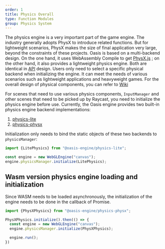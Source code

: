 ```yaml
---
order: 1
title: Physics Overall 
type: Function Modules
group: Physics System
---
```


The physics engine is a very important part of the game engine. The industry generally adopts PhysX to introduce related
functions. But for lightweight scenarios, PhysX makes the size of final application very large, beyond the constraints of
these projects. Oasis is based on a multi-backend design. On the one hand, it uses WebAssembly Compile to
get [PhysX.js](https://github.com/oasis-engine/physX.js) ; on the other hand, it also provides a lightweight physics
engine. Both are identical in [API](https://github.com/oasis-engine/engine/tree/main/packages/design/src/physics)
design. Users only need to select a specific physical backend when initializing the engine. It can meet the needs of
various scenarios such as lightweight applications and heavyweight games. For the overall design of physical components,
you can refer to [Wiki](https://github.com/oasis-engine/engine/wiki/Physical-system-design)

For scenes that need to use various physics components, `InputManager` and other scenes that need to be picked up by
Raycast, you need to initialize the physics engine before use. Currently, the Oasis engine provides two built-in physics
engine backend implementations:

1. [physics-lite](https://github.com/oasis-engine/engine/tree/main/packages/physics-lite)
2. [physics-physx](https://github.com/oasis-engine/engine/tree/main/packages/physics-physx)

Initialization only needs to bind the static objects of these two backends to `physicsManager`:

```ts
import {LitePhysics} from "@oasis-engine/physics-lite";

const engine = new WebGLEngine("canvas");
engine.physicsManager.initialize(LitePhysics);
```

## Wasm version physics engine loading and initialization

Since WASM needs to be loaded asynchronously, the initialization of the engine needs to be done in the callback of
Promise.

```ts
import {PhysXPhysics} from "@oasis-engine/physics-physx";

PhysXPhysics.initialize().then(() => {
  const engine = new WebGLEngine("canvas");
  engine.physicsManager.initialize(PhysXPhysics);

  engine.run();
})
```

